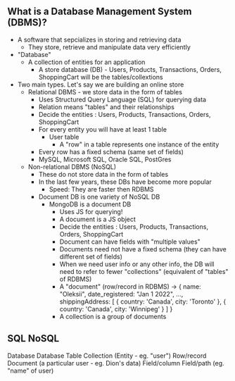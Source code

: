 ## What is a Database Management System (DBMS)?
- A software that sepcializes in storing and retrieving data
    - They store, retrieve and manipulate data very efficiently
- "Database"
    - A collection of entities for an application
        - A store database (DB) - Users, Products, Transactions, Orders, ShoppingCart will be the tables/collextions
- Two main types. Let's say we are building an online store
    - Relational DBMS - we store data in the form of tables
        - Uses Structured Query Language (SQL) for querying data
        - Relation means "tables" and their relationships
        - Decide the entities : Users, Products, Transactions, Orders, ShoppingCart
        - For every entity you will have at least 1 table
            - User table
                - A "row" in a table represents one instance of the entity
        - Every row has a fixed schema (same set of fields)
        - MySQL, Microsoft SQL, Oracle SQL, PostGres
    - Non-relational DBMS (NoSQL)
        - These do not store data in the form of tables
        - In the last few years, these DBs have become more popular
            - Speed: They are faster then RDBMS
        - Document DB is one variety of NoSQL DB
            - MongoDB is a document DB
                - Uses JS for querying!
                - A document is a JS object
                - Decide the entities : Users, Products, Transactions, Orders, ShoppingCart
                - Document can have fields with "multiple values"
                - Documents need not have a fixed schema (they can have different set of fields)
                - When we need user info or any other info, the DB will need to refer to fewer "collections" (equivalent of "tables" of RDBMS)
                - A "document" (row/record in RDBMS) -> {
                        name: "Oleksii",
                        date_registered: "Jan 1 2022",
                        ...,
                        shippingAddress: [
                            {
                                country: 'Canada',
                                city: 'Toronto'
                            },
                            {
                                country: 'Canada',
                                city: 'Winnipeg'
                            }
                        ]
                    }
                - A collection is a group of documents

SQL                 NoSQL
----------------------------
Database            Database
Table               Collection (Entity - eg. "user")
Row/record          Document (a particular user - eg. Dion's data)
Field/column        Field/path (eg. "name" of user)